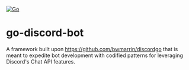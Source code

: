 [![Go](https://github.com/TheGrandPackard/godiscordbot/actions/workflows/go.yml/badge.svg)](https://github.com/TheGrandPackard/godiscordbot/actions/workflows/go.yml)

# go-discord-bot

A framework built upon https://github.com/bwmarrin/discordgo that is meant to expedite bot development with codified patterns for leveraging Discord's Chat API features.
